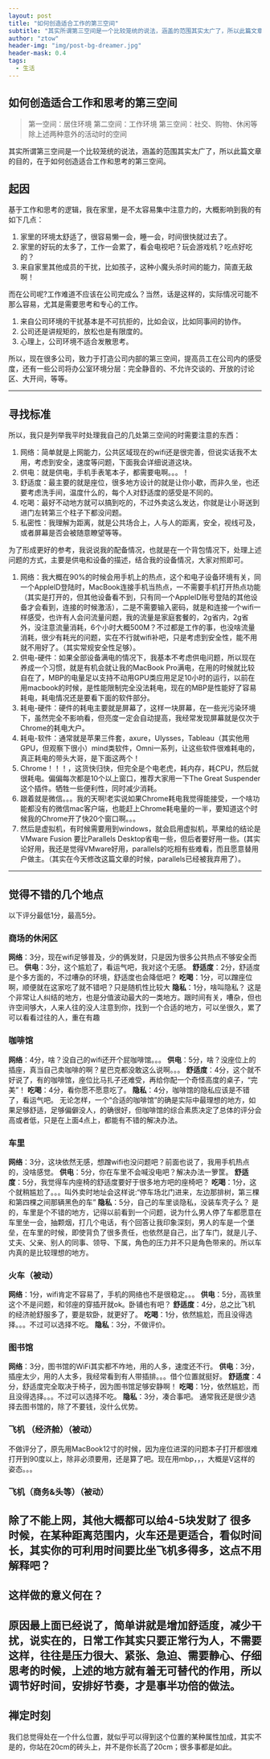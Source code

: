 ```yaml
---
layout: post
title: "如何创造适合工作的第三空间"
subtitle: "其实所谓第三空间是一个比较笼统的说法，涵盖的范围其实太广了，所以此篇文章的目的，在于如何创造适合工作和思考的第三空间。"
author: "ztow"
header-img: "img/post-bg-dreamer.jpg"
header-mask: 0.4
tags:
  - 生活
---
```


## 如何创造适合工作和思考的第三空间

> 第一空间：居住环境
> 第二空间：工作环境
> 第三空间：社交、购物、休闲等除上述两种意外的活动时的空间

其实所谓第三空间是一个比较笼统的说法，涵盖的范围其实太广了，所以此篇文章的目的，在于如何创造适合工作和思考的第三空间。

## 起因
基于工作和思考的逻辑，我在家里，是不太容易集中注意力的，大概影响到我的有如下几点：
1. 家里的环境太舒适了，很容易懒一会，睡一会，时间很快就过去了。
2. 家里的好玩的太多了，工作一会累了，看会电视吧？玩会游戏机？吃点好吃的？
3. 来自家里其他成员的干扰，比如孩子，这种小魔头杀时间的能力，简直无敌啊！

而在公司呢?工作难道不应该在公司完成么？当然，话是这样的，实际情况可能不那么容易，尤其是需要思考和专心的工作。
1. 来自公司环境的干扰基本是不可抗拒的，比如会议，比如同事间的协作。
2. 公司还是讲规矩的，放松也是有限度的。
3. 心理上，公司环境不适合发散思考。

所以，现在很多公司，致力于打造公司内部的第三空间，提高员工在公司内的感受度，还有一些公司将办公室环境分层：完全静音的、不允许交谈的、开放的讨论区、大开间，等等。

---- 
## 寻找标准
所以，我只是列举我平时处理我自己的几处第三空间的时需要注意的东西：
1. 网络：简单就是上网能力，公共区域现在的wifi还是很完善，但说实话我不太用，考虑到安全，速度等问题，下面我会详细说道这块。
2. 供电：就是供电，手机手表笔本子，都需要电啊。。。！
3. 舒适度：最主要的就是座位，很多地方设计的就是让你小歇，而非久坐，也还要考虑洗手间，温度什么的，每个人对舒适度的感受是不同的。
4. 吃喝：最好不动地方就可以搞到吃的，不过外卖这么发达，你就是让小哥送到进门左转第三个柱子下都没问题。
5. 私密性：我理解为距离，就是公共场合上，人与人的距离，安全，视线可及，或者屏幕是否会被随意瞭望等等。

为了形成更好的参考，我说说我的配备情况，也就是在一个背包情况下，处理上述问题的方式，主要是供电和设备的描述，结合我的设备情况，大家对照即可。

1. 网络：我大概在90%的时候会用手机上的热点，这个和电子设备环境有关，同一个AppleID登陆时，MacBook连接手机当热点，一不需要手机打开热点功能（其实是打开的，但其他设备看不到，只有同一个AppleID账号登陆的其他设备才会看到，连接的时候激活），二是不需要输入密码，就是和连接一个wifi一样感受，也许有人会问流量问题，我的流量是家庭套餐的，2g省内，2g省外，没注意流量消耗，6个小时大概500M？不过都是工作的事，也没啥流量消耗，很少有耗光的问题，实在不行就wifi补吧，只是考虑到安全性，能不用就不用好了。（其实常规安全性足够）。
2. 供电-硬件：如果全部设备满电的情况下，我基本不考虑供电问题，所以现在养成一个习惯，就是有机会就让我的MacBook Pro满电，在用的时候就比较自在了，MBP的电量足以支持不动用GPU类应用足足10小时的运行，以前在用macbook的时候，是性能限制完全没法耗电，现在的MBP是性能好了容易耗电，耗电情况还是要看下面的软件部分。
3. 耗电-硬件：硬件的耗电主要就是屏幕了，这样一块屏幕，在一些光污染环境下，虽然完全不影响看，但亮度一定会自动提高，我经常发现屏幕就是仅次于Chrome的耗电大户。
3. 耗电-软件：通常就是苹果三件套，axure，UIysses，Tableau（其实他用GPU，但观察下很小）mind类软件，Omni一系列，让这些软件很难耗电的，真正耗电的带头大哥，是下面这两个！
4. Chrome！！！，这货快归快，但完全是个电老虎，耗内存，耗CPU，然后就很耗电。偏偏每次都是10个以上窗口，推荐大家用一下The Great Suspender这个插件。牺牲一些便利性，同时减少消耗。
5. 跟着就是微信。。。我的天啊!老实说如果Chrome耗电我觉得能接受，一个啥功能都没有的微信mac客户端，也能赶上Chrome耗电量的一半，要知道这个时候我的Chrome开了快20个窗口啊。。。
6. 然后是虚拟机，有时候需要用到windows，就会启用虚拟机，苹果给的结论是VMware Fusion 要比Parallels Desktop省电一些，但后者要好用一些。(其实论好用，我还是觉得VMware好用，parallels的吃相有些难看，而且愿意替用户做主。（其实在今天修改这篇文章的时候，parallels已经被我弃用了）。

---- 

## 觉得不错的几个地点
以下评分最低1分，最高5分。

### 商场的休闲区
**网络**：3分，现在wifi足够普及，少的俩发财，只是因为很多公共热点不够安全而已。
**供电**：3分，这个尴尬了，看运气吧，我对这个无感。
**舒适度**：2分，舒适度是个多方面的，不过嘈杂的环境，舒适度也会降低吧？
**吃喝**：1分，可以蹭座位啊，顺便就在这家吃了就不错吧？只是随机性比较大
**隐私**：1分，啥叫隐私？
这是个非常让人纠结的地方，也是分值波动最大的一类地方。跟时间有关，嘈杂，但也许空间够大，人来人往的没人注意到你，找到一个合适的地方，可以坐很久，累了可以看看过往的人，重在有趣
### 咖啡馆
**网络**：4分，啥？没自己的wifi还开个屁咖啡馆。。。
**供电**：5分，啥？没座位上的插座，真当自己卖咖啡的啊？星巴克都没敢这么说啊。。。
**舒适度**：4分，这个就不好说了，有的咖啡馆，座位比马扎子还难受，再给你配一个奇怪高度的桌子，“完美”！
**吃喝**：4分，看你愿不愿意吃了。
**隐私**：4分，咖啡馆的隐私应该是不错了，看运气吧。
无论怎样，一个“合适的咖啡馆”的确是实际中最理想的地方，如果足够舒适，足够偏僻没人，的确很好，但咖啡馆的综合素质决定了总体的评分会高或者低，只是在上面4点上，都能有不错的解决办法。
### 车里
**网络**：3分，这块依然无感，想蹭wifi也没问题吧？前面也说了，我用手机热点的，没啥感觉。
**供电**：5分，你在车里不会喊没电吧？解决办法一箩筐。
**舒适度**：5分，我觉得车内座椅的舒适度要好于很多地方吧的座椅吧？
**吃喝**：1分，这个就稍尴尬了。。。叫外卖时地址会这样说:“停车场北门进来，左边那排树，第三棵和第四棵之间那辆黑色的车”
**隐私**：5分，自己的车里谈隐私，没装车壳子么？
是的，车里是个不错的地方，记得以前看到一个问题，说为什么男人停了车都愿意在车里坐一会，抽颗烟，打几个电话，有个回答让我印象深刻，男人的车是一个堡垒，在车里的时候，即使背负了很多责任，也依然是自己，出了车门，就是儿子、丈夫、父亲、别人的同事、领导、下属，角色的压力并不只是角色带来的。所以车内真的是比较理想的地方。
### 火车（被动）
**网络**：1分，wifi肯定不容易了，手机的网络也不是很稳定。。。
**供电**：5分，高铁里这个不是问题，和邻座的穿插开就ok。卧铺也有吧？
**舒适度**：4分，总之比飞机的经济舱舒服多了，要是软卧，就更好了。
**吃喝**：1分，依然尴尬，而且没得选择。。。不过可以选择不吃。
**隐私**：3分，不做评价。
### 图书馆
**网络**：3分，图书馆的WiFi其实都不咋地，用的人多，速度还不行。
**供电**：3分，插座太少，用的人太多，我经常看到有人带插排。。。借个位置就挺好。
**舒适度**：4分，舒适度完全取决于椅子，因为图书馆足够安静啊！
**吃喝**：1分，依然尴尬，而且没得选择。。。不过可以选择不吃。
**隐私**：3分，凑合事吧。
通常我还是很少选择去图书馆的，除了不要钱，没什么优势。

### 飞机 （经济舱）（被动）
不做评分了，原先用MacBook12寸的时候，因为座位进深的问题本子打开都很难打开到90度以上，除非必须要用，还是算了吧。现在用mbp，，，大概是V这样的姿态。。。
### 飞机（商务&头等）（被动）
除了不能上网，其他大概都可以给4-5块发财了
很多时候，在某种距离范围内，火车还是更适合，看似时间长，其实你的可利用时间要比坐飞机多得多，这点不用解释吧？
---- 
## 这样做的意义何在？
原因最上面已经说了，简单讲就是增加舒适度，减少干扰，说实在的，日常工作其实只要正常行为人，不需要这样，往往是压力很大、紧张、急迫、需要静心、仔细思考的时候，上述的地方就有着无可替代的作用，所以调节好时间，安排好节奏，才是事半功倍的做法。
---- 
## 禅定时刻
我们总觉得处在一个什么位置，就似乎可以得到这个位置的某种属性加成，其实不是的，你站在20cm的砖头上，并不是你长高了20cm；很多事都是如此。